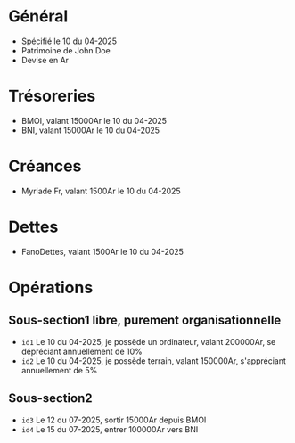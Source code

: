 # Général
* Spécifié le 10 du 04-2025
* Patrimoine de John Doe 
* Devise en Ar

# Trésoreries
* BMOI, valant 15000Ar le 10 du 04-2025
* BNI, valant 15000Ar le 10 du 04-2025

# Créances
* Myriade Fr, valant 1500Ar le 10 du 04-2025
 
# Dettes
* FanoDettes, valant 1500Ar le 10 du 04-2025 
 
# Opérations

## Sous-section1 libre, purement organisationnelle

* `id1` Le 10 du 04-2025, je possède un ordinateur, valant 200000Ar, se dépréciant annuellement de 10%
* `id2` Le 10 du 04-2025, je possède terrain, valant 150000Ar, s'appréciant annuellement de 5%

## Sous-section2
* `id3` Le 12 du 07-2025, sortir 15000Ar depuis BMOI
* `id4` Le 15 du 07-2025, entrer 100000Ar vers BNI